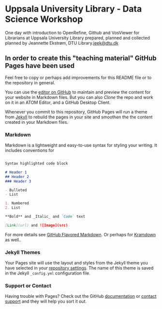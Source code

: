 # Uppsala University Library - Data Science Workshop

One day with introduction to OpenRefine, Github and VosViewer for Librarians at Uppsala University Library prepared, planned and collected planned by Jeannette Ekstrøm, DTU Library.[jeek@dtu.dk](mailto:jeek@dtu.dk)

## In order to create this "teaching material" GitHub Pages have been used

Feel free to copy or perhaps add improvements for this README file or to the repository in general.

You can use the [editor on GitHub](https://github.com/JeannetteE/UppsalaWorkshop/edit/master/README.md) to maintain and preview the content for your website in Markdown files. But you can also *Clone* the repo and work on it in an ATOM Editor, and a GitHub Desktop Client.

Whenever you commit to this repository, GitHub Pages will run a theme from [Jekyll](https://jekyllrb.com/) to rebuild the pages in your site and smoothen the the content created in your Markdown files.

### Markdown

Markdown is a lightweight and easy-to-use syntax for styling your writing. It includes conventions for
```markdown

Syntax highlighted code block

# Header 1
## Header 2
### Header 3

- Bulleted
- List

1. Numbered
2. List

**Bold** and _Italic_ and `Code` text

[Link](url) and ![Image](src)
```

For more details see [GitHub Flavored Markdown](https://guides.github.com/features/mastering-markdown/).
Or perhaps for <a href="https://kramdown.gettalong.org/quickref.html">Kramdown</a> as well..

### Jekyll Themes

Your Pages site will use the layout and styles from the Jekyll theme you have selected in your [repository settings](https://github.com/JeannetteE/DTU-IKON/settings). The name of this theme is saved in the Jekyll `_config.yml` configuration file.

### Support or Contact

Having trouble with Pages? Check out the GitHub [documentation](https://help.github.com/categories/github-pages-basics/) or [contact support](https://github.com/contact) and they will help you sort it out.
